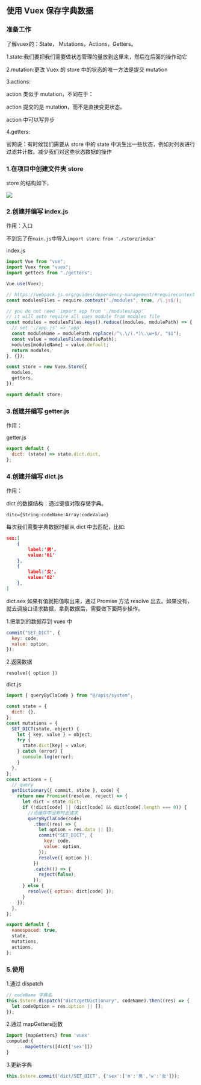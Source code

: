 ## 使用 Vuex 保存字典数据

### 准备工作

了解vuex的：State， Mutations，Actions，Getters。

1.state:我们要把我们需要做状态管理的量放到这里来，然后在后面的操作动它

2.mutation:更改 Vuex 的 store 中的状态的唯一方法是提交 mutation

3.actions:

action 类似于 mutation，不同在于：

action 提交的是 mutation，而不是直接变更状态。

action 中可以写异步

4.getters:

官网说：有时候我们需要从 store 中的 state 中派生出一些状态，例如对列表进行过滤并计数。减少我们对这些状态数据的操作



### 1.在项目中创建文件夹 store

store 的结构如下，

![](https://gitee.com/youngniu/pic-bed/raw/master/img/20201215204904.png)

### 2.创建并编写 index.js

作用：入口

不到忘了在`main.js`中导入`import store from './store/index'`



index.js

```js
import Vue from "vue";
import Vuex from "vuex";
import getters from "./getters";

Vue.use(Vuex);

// https://webpack.js.org/guides/dependency-management/#requirecontext
const modulesFiles = require.context("./modules", true, /\.js$/);

// you do not need `import app from './modules/app'`
// it will auto require all vuex module from modules file
const modules = modulesFiles.keys().reduce((modules, modulePath) => {
  // set './app.js' => 'app'
  const moduleName = modulePath.replace(/^\.\/(.*)\.\w+$/, "$1");
  const value = modulesFiles(modulePath);
  modules[moduleName] = value.default;
  return modules;
}, {});

const store = new Vuex.Store({
  modules,
  getters,
});

export default store;
```

### 3.创建并编写 getter.js

作用：



getter.js

```js
export default {
  dict: (state) => state.dict.dict,
};
```

### 4.创建并编写 dict.js

作用：

dict 的数据结构：通过键值对取存储字典。

```
ditc={String:codeName:Array:codeValue}
```

每次我们需要字典数据时都从 dict 中去匹配，比如:

```json
sex:[
	{
		label:'男'，
		value:'01'
	},
	{
		label:'女'，
		value:'02'
	},
]
```

dict.sex 如果有值就把值取出来，通过 Promise 方法 resolve 出去。如果没有，就去调接口请求数据，拿到数据后，需要做下面两步操作。

1.把拿到的数据存到 vuex 中

```js
commit("SET_DICT", {
  key: code,
  value: option,
});
```

2.返回数据

`resolve({ option })`



dict.js

```js
import { queryByClaCode } from "@/apis/system";

const state = {
  dict: {},
};
const mutations = {
  SET_DICT(state, object) {
    let { key, value } = object;
    try {
      state.dict[key] = value;
    } catch (error) {
      console.log(error);
    }
  },
};
const actions = {
  // query
  getDictionary({ commit, state }, code) {
    return new Promise((resolve, reject) => {
      let dict = state.dict;
      if (!dict[code] || (dict[code] && dict[code].length === 0)) {
        //当缓存中没有时去请求
        queryByClaCode(code)
          .then((res) => {
            let option = res.data || [];
            commit("SET_DICT", {
              key: code,
              value: option,
            });
            resolve({ option });
          })
          .catch(() => {
            reject(false);
          });
      } else {
        resolve({ option: dict[code] });
      }
    });
  },
};

export default {
  namespaced: true,
  state,
  mutations,
  actions,
};
```

### 5.使用

1.通过 dispatch

```js
// codeName 字典名
this.$store.dispatch("dict/getDictionary", codeName).then((res) => {
  let codeOption = res.option || [];
});
```

2.通过 mapGetters函数

```js
import {mapGetters} from 'vuex'
computed:{
	...mapGetters([dict['sex']])
}
```

3.更新字典

```js
this.$store.commit('dict/SET_DICT', {'sex':['m':'男','w':'女']});
```


